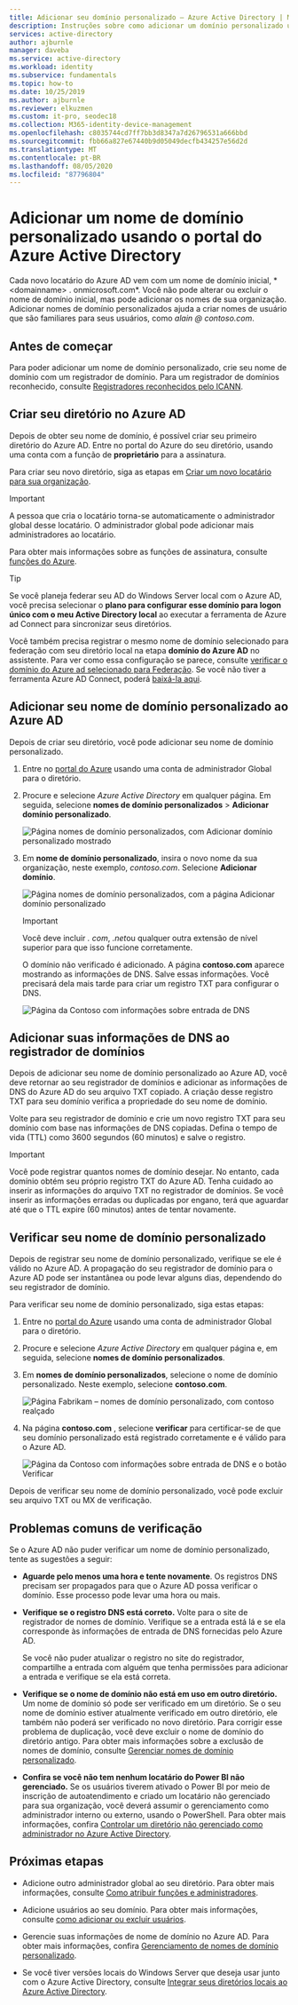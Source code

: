 ```yaml
---
title: Adicionar seu domínio personalizado – Azure Active Directory | Microsoft Docs
description: Instruções sobre como adicionar um domínio personalizado usando o Azure Active Directory.
services: active-directory
author: ajburnle
manager: daveba
ms.service: active-directory
ms.workload: identity
ms.subservice: fundamentals
ms.topic: how-to
ms.date: 10/25/2019
ms.author: ajburnle
ms.reviewer: elkuzmen
ms.custom: it-pro, seodec18
ms.collection: M365-identity-device-management
ms.openlocfilehash: c8035744cd7ff7bb3d8347a7d26796531a666bbd
ms.sourcegitcommit: fbb66a827e67440b9d05049decfb434257e56d2d
ms.translationtype: MT
ms.contentlocale: pt-BR
ms.lasthandoff: 08/05/2020
ms.locfileid: "87796804"
---
```

# <a name="add-your-custom-domain-name-using-the-azure-active-directory-portal"></a>Adicionar um nome de domínio personalizado usando o portal do Azure Active Directory

Cada novo locatário do Azure AD vem com um nome de domínio inicial, * \<domainname> . onmicrosoft.com*. Você não pode alterar ou excluir o nome de domínio inicial, mas pode adicionar os nomes de sua organização. Adicionar nomes de domínio personalizados ajuda a criar nomes de usuário que são familiares para seus usuários, como *alain \@ contoso.com*.

## <a name="before-you-begin"></a>Antes de começar

Para poder adicionar um nome de domínio personalizado, crie seu nome de domínio com um registrador de domínio. Para um registrador de domínios reconhecido, consulte [Registradores reconhecidos pelo ICANN](https://www.icann.org/registrar-reports/accredited-list.html).

## <a name="create-your-directory-in-azure-ad"></a>Criar seu diretório no Azure AD

Depois de obter seu nome de domínio, é possível criar seu primeiro diretório do Azure AD. Entre no portal do Azure do seu diretório, usando uma conta com a função de **proprietário** para a assinatura.

Para criar seu novo diretório, siga as etapas em [Criar um novo locatário para sua organização](active-directory-access-create-new-tenant.md#create-a-new-tenant-for-your-organization).

>[!IMPORTANT]
>A pessoa que cria o locatário torna-se automaticamente o administrador global desse locatário. O administrador global pode adicionar mais administradores ao locatário.

Para obter mais informações sobre as funções de assinatura, consulte [funções do Azure](../../role-based-access-control/rbac-and-directory-admin-roles.md#azure-roles).

>[!TIP]
> Se você planeja federar seu AD do Windows Server local com o Azure AD, você precisa selecionar o **plano para configurar esse domínio para logon único com o meu Active Directory local** ao executar a ferramenta de Azure ad Connect para sincronizar seus diretórios.
>
> Você também precisa registrar o mesmo nome de domínio selecionado para federação com seu diretório local na etapa **domínio do Azure AD** no assistente. Para ver como essa configuração se parece, consulte [verificar o domínio do Azure ad selecionado para Federação](../hybrid/how-to-connect-install-custom.md#verify-the-azure-ad-domain-selected-for-federation). Se você não tiver a ferramenta Azure AD Connect, poderá [baixá-la aqui](https://go.microsoft.com/fwlink/?LinkId=615771).

## <a name="add-your-custom-domain-name-to-azure-ad"></a>Adicionar seu nome de domínio personalizado ao Azure AD

Depois de criar seu diretório, você pode adicionar seu nome de domínio personalizado.

1. Entre no [portal do Azure](https://portal.azure.com/) usando uma conta de administrador Global para o diretório.

1. Procure e selecione *Azure Active Directory* em qualquer página. Em seguida, selecione **nomes de domínio personalizados**  >  **Adicionar domínio personalizado**.

    ![Página nomes de domínio personalizados, com Adicionar domínio personalizado mostrado](media/add-custom-domain/add-custom-domain.png)

1. Em **nome de domínio personalizado**, insira o novo nome da sua organização, neste exemplo, *contoso.com*. Selecione **Adicionar domínio**.

    ![Página nomes de domínio personalizados, com a página Adicionar domínio personalizado](media/add-custom-domain/add-custom-domain-blade.png)

    >[!IMPORTANT]
    >Você deve incluir *. com*, *.net*ou qualquer outra extensão de nível superior para que isso funcione corretamente.

    O domínio não verificado é adicionado. A página **contoso.com** aparece mostrando as informações de DNS. Salve essas informações. Você precisará dela mais tarde para criar um registro TXT para configurar o DNS.

    ![Página da Contoso com informações sobre entrada de DNS](media/add-custom-domain/contoso-blade-with-dns-info.png)

## <a name="add-your-dns-information-to-the-domain-registrar"></a>Adicionar suas informações de DNS ao registrador de domínios

Depois de adicionar seu nome de domínio personalizado ao Azure AD, você deve retornar ao seu registrador de domínios e adicionar as informações de DNS do Azure AD do seu arquivo TXT copiado. A criação desse registro TXT para seu domínio verifica a propriedade do seu nome de domínio.

Volte para seu registrador de domínio e crie um novo registro TXT para seu domínio com base nas informações de DNS copiadas. Defina o tempo de vida (TTL) como 3600 segundos (60 minutos) e salve o registro.

>[!IMPORTANT]
>Você pode registrar quantos nomes de domínio desejar. No entanto, cada domínio obtém seu próprio registro TXT do Azure AD. Tenha cuidado ao inserir as informações do arquivo TXT no registrador de domínios. Se você inserir as informações erradas ou duplicadas por engano, terá que aguardar até que o TTL expire (60 minutos) antes de tentar novamente.

## <a name="verify-your-custom-domain-name"></a>Verificar seu nome de domínio personalizado

Depois de registrar seu nome de domínio personalizado, verifique se ele é válido no Azure AD. A propagação do seu registrador de domínio para o Azure AD pode ser instantânea ou pode levar alguns dias, dependendo do seu registrador de domínio.

Para verificar seu nome de domínio personalizado, siga estas etapas:

1. Entre no [portal do Azure](https://portal.azure.com/) usando uma conta de administrador Global para o diretório.

1. Procure e selecione *Azure Active Directory* em qualquer página e, em seguida, selecione **nomes de domínio personalizados**.

1. Em **nomes de domínio personalizados**, selecione o nome de domínio personalizado. Neste exemplo, selecione **contoso.com**.

    ![Página Fabrikam – nomes de domínio personalizado, com contoso realçado](media/add-custom-domain/custom-blade-with-contoso-highlighted.png)

1. Na página **contoso.com** , selecione **verificar** para certificar-se de que seu domínio personalizado está registrado corretamente e é válido para o Azure AD.

    ![Página da Contoso com informações sobre entrada de DNS e o botão Verificar](media/add-custom-domain/contoso-blade-with-dns-info-verify.png)

Depois de verificar seu nome de domínio personalizado, você pode excluir seu arquivo TXT ou MX de verificação.

## <a name="common-verification-issues"></a>Problemas comuns de verificação

Se o Azure AD não puder verificar um nome de domínio personalizado, tente as sugestões a seguir:

- **Aguarde pelo menos uma hora e tente novamente**. Os registros DNS precisam ser propagados para que o Azure AD possa verificar o domínio. Esse processo pode levar uma hora ou mais.

- **Verifique se o registro DNS está correto.** Volte para o site de registrador de nomes de domínio. Verifique se a entrada está lá e se ela corresponde às informações de entrada de DNS fornecidas pelo Azure AD.

  Se você não puder atualizar o registro no site do registrador, compartilhe a entrada com alguém que tenha permissões para adicionar a entrada e verifique se ela está correta.

- **Verifique se o nome de domínio não está em uso em outro diretório.** Um nome de domínio só pode ser verificado em um diretório. Se o seu nome de domínio estiver atualmente verificado em outro diretório, ele também não poderá ser verificado no novo diretório. Para corrigir esse problema de duplicação, você deve excluir o nome de domínio do diretório antigo. Para obter mais informações sobre a exclusão de nomes de domínio, consulte [Gerenciar nomes de domínio personalizado](../users-groups-roles/domains-manage.md).

- **Confira se você não tem nenhum locatário do Power BI não gerenciado.** Se os usuários tiverem ativado o Power BI por meio de inscrição de autoatendimento e criado um locatário não gerenciado para sua organização, você deverá assumir o gerenciamento como administrador interno ou externo, usando o PowerShell. Para obter mais informações, confira [Controlar um diretório não gerenciado como administrador no Azure Active Directory](../users-groups-roles/domains-admin-takeover.md).

## <a name="next-steps"></a>Próximas etapas

- Adicione outro administrador global ao seu diretório. Para obter mais informações, consulte [Como atribuir funções e administradores](active-directory-users-assign-role-azure-portal.md).

- Adicione usuários ao seu domínio. Para obter mais informações, consulte [como adicionar ou excluir usuários](add-users-azure-active-directory.md).

- Gerencie suas informações de nome de domínio no Azure AD. Para obter mais informações, confira [Gerenciamento de nomes de domínio personalizado](../users-groups-roles/domains-manage.md).

- Se você tiver versões locais do Windows Server que deseja usar junto com o Azure Active Directory, consulte [Integrar seus diretórios locais ao Azure Active Directory](../connect/active-directory-aadconnect.md).
